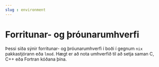 ```yaml
---
slug : environment
---
```


# Forritunar- og þróunarumhverfi

Þessi síða sýnir forritunar- og þróunarumhverfi í boði
í gegnum `nix` pakkastjórann eða `lmod`. Hægt er að nota umhverfið
til að setja saman C, C++ eða Fortran kóðana þína.